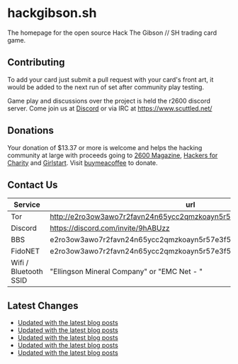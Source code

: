 # hackgibson.sh
The homepage for the open source Hack The Gibson // SH trading card game.


## Contributing

To add your card just submit a pull request with your card's front art, it would be added to the next run of set after community play testing.

Game play and discussions over the project is held the r2600 discord server. Come join us at [Discord](https://discord.com/invite/9hABUzz) or via IRC at https://www.scuttled.net/


## Donations

Your donation of $13.37 or more is welcome and helps the hacking community at large with proceeds going to [2600 Magazine](https://2600.com/), [Hackers for Charity](https://hackersforcharity.org) and [Girlstart](https://girlstart.org).  Visit [buymeacoffee](https://www.buymeacoffee.com/hackgibson.sh) to donate.


## Contact Us

Service | url
-|-
Tor | http://e2ro3ow3awo7r2favn24n65ycc2qmzkoayn5r57e3f56nvjwdcgg32ad.onion
Discord | https://discord.com/invite/9hABUzz
BBS | e2ro3ow3awo7r2favn24n65ycc2qmzkoayn5r57e3f56nvjwdcgg32ad.onion:23
FidoNET | e2ro3ow3awo7r2favn24n65ycc2qmzkoayn5r57e3f56nvjwdcgg32ad.onion:24554
Wifi / Bluetooth SSID | "Ellingson Mineral Company" or "EMC Net - <fidonet address>"

## Latest Changes
<!-- BLOG-POST-LIST:START -->
- [Updated with the latest blog posts](https://github.com/DFW2600/hackgibson.sh/commit/4b95176ad3d8b4fa8be86a90282d7756eb90e182)
- [Updated with the latest blog posts](https://github.com/DFW2600/hackgibson.sh/commit/12fca19ad5e33e16d5ea984219f09e9ad179acff)
- [Updated with the latest blog posts](https://github.com/DFW2600/hackgibson.sh/commit/d5b63711a7d494cb1b1312e12c09753f54b12cfe)
- [Updated with the latest blog posts](https://github.com/DFW2600/hackgibson.sh/commit/fd78d03c83c56fd43c7e7ecb7d56232f3288834d)
- [Updated with the latest blog posts](https://github.com/DFW2600/hackgibson.sh/commit/874aab3e2b68c85b292347bc2a76dc424bcf4f67)
<!-- BLOG-POST-LIST:END -->
